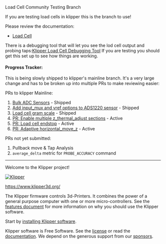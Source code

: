 Load Cell Community Testing Branch

If you are testing load cells in klipper this is the branch to use!

Please review the documentation:
* [Load Cell](./docs/Load_Cell.md)

There is a debugging tool that will let you see the lod cell output and 
probing taps:[Klipper Load Cell Debugging Tool](https://observablehq.com/@garethky/klipper-load-cell-debugging-tool)
If you are testing you should get this set up to see how things are working.

#### Progress Tracker:
This is being slowly shipped to klipper's mainline branch. It's a very large 
change and has to be broken up into multiple PRs to make reviewing easier:

PRs to klipper Mainline:
1. [Bulk ADC Sensors](https://github.com/Klipper3d/klipper/pull/6555) - Shipped
2. [Add input_mux and vref options to ADS1220 sensor](https://github.com/Klipper3d/klipper/pull/6713) - Shipped
3. [Load cell gram scale](https://github.com/Klipper3d/klipper/pull/6729) - Shipped
4. [PR: Enable multiple z_thermal_adjust sections](https://github.com/Klipper3d/klipper/pull/6855) - Active
5. [PR: Load cell endstop](https://github.com/Klipper3d/klipper/pull/6871) - Active
6. [PR: Adaptive horizontal_move_z](https://github.com/Klipper3d/klipper/pull/6933]) - Active

PRs not yet submitted:
1. Pullback move & Tap Analysis
2. `average_delta` metric for `PROBE_ACCURACY` command
---

Welcome to the Klipper project!

[![Klipper](docs/img/klipper-logo-small.png)](https://www.klipper3d.org/)

https://www.klipper3d.org/

The Klipper firmware controls 3d-Printers. It combines the power of a
general purpose computer with one or more micro-controllers. See the
[features document](https://www.klipper3d.org/Features.html) for more
information on why you should use the Klipper software.

Start by [installing Klipper software](https://www.klipper3d.org/Installation.html).

Klipper software is Free Software. See the [license](COPYING) or read
the [documentation](https://www.klipper3d.org/Overview.html). We
depend on the generous support from our
[sponsors](https://www.klipper3d.org/Sponsors.html).
